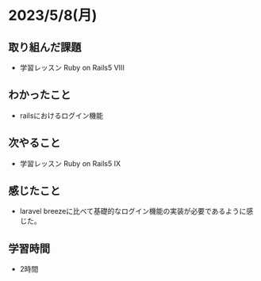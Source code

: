 #  2023/5/8(月) 
## 取り組んだ課題
- 学習レッスン Ruby on Rails5 VIII

## わかったこと
- railsにおけるログイン機能
## 次やること
- 学習レッスン Ruby on Rails5 IX

## 感じたこと
- laravel breezeに比べて基礎的なログイン機能の実装が必要であるように感じた。
 
## 学習時間
- 2時間

